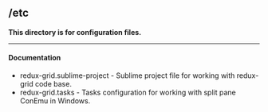 ## /etc

**This directory is for configuration files.**

___

#### Documentation

* redux-grid.sublime-project - Sublime project file for working with redux-grid code base.
* redux-grid.tasks - Tasks configuration for working with split pane ConEmu in Windows.
